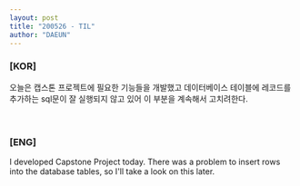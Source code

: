 ```yaml
---
layout: post
title: "200526 - TIL"
author: "DAEUN"
---
```


### [KOR]
오늘은 캡스톤 프로젝트에 필요한 기능들을 개발했고 데이터베이스 테이블에 레코드를 추가하는 sql문이 잘 실행되지 않고 있어 이 부분을 계속해서 고치려한다.
<br><br><br>
### [ENG]
I developed Capstone Project today. There was a problem to insert rows into the database tables, so I'll take a look on this later.